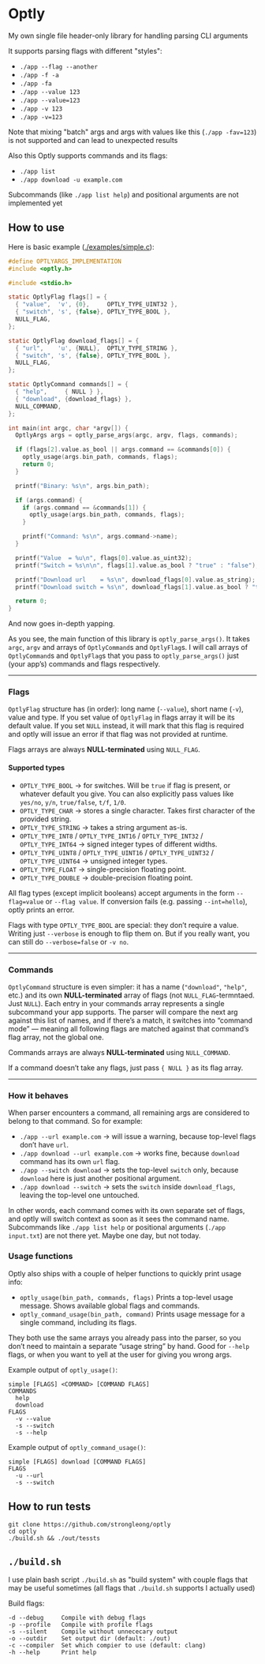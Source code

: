 # Optly

My own single file header-only library for handling parsing CLI arguments

It supports parsing flags with different "styles":
 - `./app --flag --another`
 - `./app -f -a`
 - `./app -fa`
 - `./app --value 123`
 - `./app --value=123`
 - `./app -v 123`
 - `./app -v=123`

Note that mixing "batch" args and args with values like this (`./app -fav=123`) is not supported and can lead to unexpected results

Also this Optly supports commands and its flags:

 - `./app list`
 - `./app download -u example.com`

Subcommands (like `./app list help`) and positional arguments are not implemented yet

## How to use

Here is basic example ([./examples/simple.c](./examples/simple.c)):

```c
#define OPTLYARGS_IMPLEMENTATION
#include <optly.h>

#include <stdio.h>

static OptlyFlag flags[] = {
  { "value",  'v', {0},     OPTLY_TYPE_UINT32 },
  { "switch", 's', {false}, OPTLY_TYPE_BOOL },
  NULL_FLAG,
};

static OptlyFlag download_flags[] = {
  { "url",    'u', {NULL},  OPTLY_TYPE_STRING },
  { "switch", 's', {false}, OPTLY_TYPE_BOOL },
  NULL_FLAG,
};

static OptlyCommand commands[] = {
  { "help",     { NULL } },
  { "download", {download_flags} },
  NULL_COMMAND,
};

int main(int argc, char *argv[]) {
  OptlyArgs args = optly_parse_args(argc, argv, flags, commands);

  if (flags[2].value.as_bool || args.command == &commands[0]) {
    optly_usage(args.bin_path, commands, flags);
    return 0;
  }

  printf("Binary: %s\n", args.bin_path);

  if (args.command) {
    if (args.command == &commands[1]) {
      optly_usage(args.bin_path, commands, flags);
    }

    printf("Command: %s\n", args.command->name);
  }

  printf("Value  = %u\n", flags[0].value.as_uint32);
  printf("Switch = %s\n\n", flags[1].value.as_bool ? "true" : "false");

  printf("Download url    = %s\n", download_flags[0].value.as_string);
  printf("Download switch = %s\n", download_flags[1].value.as_bool ? "true" : "false");

  return 0;
}
```

And now goes in-depth yapping.

As you see, the main function of this library is `optly_parse_args()`.
It takes `argc`, `argv` and arrays of `OptlyCommand`s and `OptlyFlag`s.
I will call arrays of `OptlyCommand`s and `OptlyFlag`s that you pass to `optly_parse_args()` just (your app’s) commands and flags respectively.

---

### Flags

`OptlyFlag` structure has (in order): long name (`--value`), short name (`-v`), value and type.
If you set value of `OptlyFlag` in flags array it will be its default value.
If you set `NULL` instead, it will mark that this flag is required and optly will issue an error if that flag was not provided at runtime.

Flags arrays are always **NULL-terminated** using `NULL_FLAG`.

#### Supported types

- `OPTLY_TYPE_BOOL` → for switches. Will be `true` if flag is present, or whatever default you give. You can also explicitly pass values like `yes/no`, `y/n`, `true/false`, `t/f`, `1/0`.
- `OPTLY_TYPE_CHAR` → stores a single character. Takes first character of the provided string.
- `OPTLY_TYPE_STRING` → takes a string argument as-is.
- `OPTLY_TYPE_INT8` / `OPTLY_TYPE_INT16` / `OPTLY_TYPE_INT32` / `OPTLY_TYPE_INT64` → signed integer types of different widths.
- `OPTLY_TYPE_UINT8` / `OPTLY_TYPE_UINT16` / `OPTLY_TYPE_UINT32` / `OPTLY_TYPE_UINT64` → unsigned integer types.
- `OPTLY_TYPE_FLOAT` → single-precision floating point.
- `OPTLY_TYPE_DOUBLE` → double-precision floating point.

All flag types (except implicit booleans) accept arguments in the form `--flag=value` or `--flag value`.
If conversion fails (e.g. passing `--int=hello`), optly prints an error.

Flags with type `OPTLY_TYPE_BOOL` are special: they don’t require a value. Writing just `--verbose` is enough to flip them on. But if you really want, you can still do `--verbose=false` or `-v no`.

---

### Commands

`OptlyCommand` structure is even simpler: it has a name (`"download"`, `"help"`, etc.) and its own **NULL-terminated** array of flags (not `NULL_FLAG`-termntaed. Just `NULL`).
Each entry in your commands array represents a single subcommand your app supports.
The parser will compare the next arg against this list of names, and if there’s a match, it switches into “command mode” — meaning all following flags are matched against that command’s flag array, not the global one.

Commands arrays are always **NULL-terminated** using `NULL_COMMAND`.

If a command doesn’t take any flags, just pass `{ NULL }` as its flag array.

---

### How it behaves

When parser encounters a command, all remaining args are considered to belong to that command.
So for example:

- `./app --url example.com` → will issue a warning, because top-level flags don’t have `url`.
- `./app download --url example.com` → works fine, because `download` command has its own `url` flag.
- `./app --switch download` → sets the top-level `switch` only, because `download` here is just another positional argument.
- `./app download --switch` → sets the `switch` inside `download_flags`, leaving the top-level one untouched.

In other words, each command comes with its own separate set of flags, and optly will switch context as soon as it sees the command name.
Subcommands like `./app list help` or positional arguments (`./app input.txt`) are not there yet. Maybe one day, but not today.

### Usage functions

Optly also ships with a couple of helper functions to quickly print usage info:

 - `optly_usage(bin_path, commands, flags)` Prints a top-level usage message. Shows available global flags and commands.
 - `optly_command_usage(bin_path, command)` Prints usage message for a single command, including its flags.

They both use the same arrays you already pass into the parser, so you don’t need to maintain a separate “usage string” by hand.
Good for `--help` flags, or when you want to yell at the user for giving you wrong args.

Example output of `optly_usage()`:

```console
simple [FLAGS] <COMMAND> [COMMAND FLAGS]
COMMANDS
  help
  download
FLAGS
  -v --value
  -s --switch
  -s --help
```

Example output of `optly_command_usage()`:

```console
simple [FLAGS] download [COMMAND FLAGS]
FLAGS
  -u --url
  -s --switch
```


## How to run tests

```console
git clone https://github.com/strongleong/optly
cd optly
./build.sh && ./out/tessts
```

## `./build.sh`

I use plain bash script `./build.sh` as "build system" with couple flags that may be useful sometimes (all flags that `./build.sh` supports I actually used)

Build flags:

```console
-d --debug     Compile with debug flags
-p --profile   Compile with profile flags
-s --silent    Compile without unnececary output
-o --outdir    Set output dir (default: ./out)
-c --compiler  Set which compier to use (default: clang)
-h --help      Print help
```

